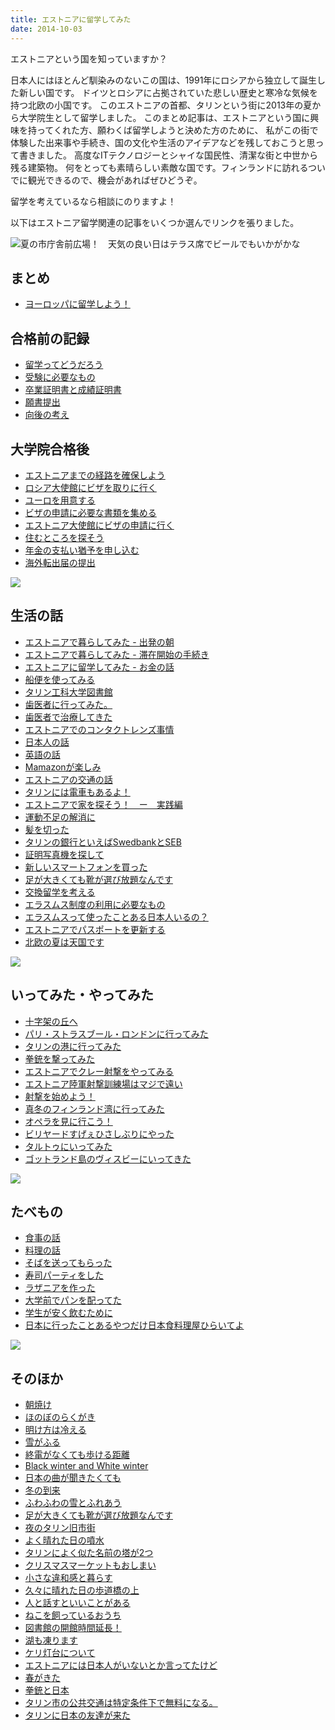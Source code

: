 ```yaml
---
title: エストニアに留学してみた
date: 2014-10-03
---
```


エストニアという国を知っていますか？

日本人にはほとんど馴染みのないこの国は、1991年にロシアから独立して誕生した新しい国です。
ドイツとロシアに占拠されていた悲しい歴史と寒冷な気候を持つ北欧の小国です。
このエストニアの首都、タリンという街に2013年の夏から大学院生として留学しました。
このまとめ記事は、エストニアという国に興味を持ってくれた方、願わくば留学しようと決めた方のために、
私がこの街で体験した出来事や手続き、国の文化や生活のアイデアなどを残しておこうと思って書きました。
高度なITテクノロジーとシャイな国民性、清潔な街と中世から残る建築物。
何をとっても素晴らしい素敵な国です。フィンランドに訪れるついでに観光できるので、機会があればぜひどうぞ。

留学を考えているなら相談にのりますよ！

以下はエストニア留学関連の記事をいくつか選んでリンクを張りました。

![夏の市庁舎前広場！　天気の良い日はテラス席でビールでもいかがかな](https://img.xar.sh/10876483114_2b088008c4_b_d.jpg)

## まとめ

- [ヨーロッパに留学しよう！](/post/1412920484/)

## 合格前の記録

- [留学ってどうだろう](/post/67066378755/)
- [受験に必要なもの](/post/67066366866/)
- [卒業証明書と成績証明書](/post/67066373671/)
- [願書提出](/post/67066376891/)
- [向後の考え](/post/67066371561/)

## 大学院合格後

- [エストニアまでの経路を確保しよう](/post/67066349945/)
- [ロシア大使館にビザを取りに行く](/post/67066351289/)
- [ユーロを用意する](/post/67066347939/)
- [ビザの申請に必要な書類を集める](/post/67066365623/)
- [エストニア大使館にビザの申請に行く](/post/67066378126/)
- [住むところを探そう](/post/67066343052/)
- [年金の支払い猶予を申し込む](/post/67066362929/)
- [海外転出届の提出](/post/67066370869/)

![](https://img.xar.sh/10876715736_263c95570d_h.jpg)

## 生活の話

- [エストニアで暮らしてみた - 出発の朝](/post/67066376253/)
- [エストニアで暮らしてみた - 滞在開始の手続き](/post/67066350677/)
- [エストニアに留学してみた - お金の話](/post/67086640953/)
- [船便を使ってみる](/post/67461870123/)
- [タリン工科大学図書館](/post/66953154569/)
- [歯医者に行ってみた。](/post/68871255212/)
- [歯医者で治療してきた](/post/69861613827/)
- [エストニアでのコンタクトレンズ事情](/post/80184500631/)
- [日本人の話](/post/78569166467/)
- [英語の話](/post/76527540012/)
- [Mamazonが楽しみ](/post/76333469839/)
- [エストニアの交通の話](/post/76260272297/)
- [タリンには電車もあるよ！](/post/79914460935/)
- [エストニアで家を探そう！　ー　実践編](/post/84949297069/)
- [運動不足の解消に](/post/77369629225/)
- [髪を切った](/post/86724825254/)
- [タリンの銀行といえばSwedbankとSEB](/post/74194840556/)
- [証明写真機を探して](/post/76563342754/)
- [新しいスマートフォンを買った](/post/84953253294/)
- [足が大きくても靴が選び放題なんです](/post/77411718759/)
- [交換留学を考える](/post/76020677359/)
- [エラスムス制度の利用に必要なもの](/post/78934068340/)
- [エラスムスって使ったことある日本人いるの？](/post/78876632023/)
- [エストニアでパスポートを更新する](/post/83318669426/)
- [北欧の夏は天国です](/post/86134433504/)

![](https://img.xar.sh/10876517356_e6950c5486_h.jpg)

## いってみた・やってみた

- [十字架の丘へ](/post/77628228263/)
- [パリ・ストラスブール・ロンドンに行ってみた](/post/110346878934/)
- [タリンの港に行ってみた](/post/76334817717/)
- [拳銃を撃ってみた](/post/76769926024/)
- [エストニアでクレー射撃をやってみる](/post/78110955101/)
- [エストニア陸軍射撃訓練場はマジで遠い](/post/87223598884/)
- [射撃を始めよう！](/post/83315748441/)
- [真冬のフィンランド湾に行ってみた](/post/74281883031/)
- [オペラを見に行こう！](/post/82921467018/)
- [ビリヤードすげぇひさしぶりにやった](/post/73654203465/)
- [タルトゥにいってみた](/post/84948151479/)
- [ゴットランド島のヴィスビーにいってきた](/post/95584726554/)

![](https://img.xar.sh/10876479434_b7cbedd463_h.jpg)

## たべもの

- [食事の話](/post/78565500372/)
- [料理の話](/post/79911806016/)
- [そばを送ってもらった](/post/68466011182/)
- [寿司パーティをした](/post/70214979848/)
- [ラザニアを作った](/post/68669465764/)
- [大学前でパンを配ってた](/post/87223232929/)
- [学生が安く飲むために](/post/106388561054/)
- [日本に行ったことあるやつだけ日本食料理屋ひらいてよ](/post/84538731324/)

![](https://img.xar.sh/11752809606_58b8356a92_h.jpg)

## そのほか

- [朝焼け](/post/66952875253/)
- [ほのぼのらくがき](/post/67077412168/)
- [明け方は冷える](/post/67077515416/)
- [雪がふる](/post/68148177647/)
- [終電がなくても歩ける距離](/post/67221409630/)
- [Black winter and White winter](/post/68989428665/)
- [日本の曲が聞きたくても](/post/67480302334/)
- [冬の到来](/post/73654830545/)
- [ふわふわの雪とふれあう](/post/75830245358/)
- [足が大きくても靴が選び放題なんです](/post/77411718759/)
- [夜のタリン旧市街](/post/76334287178/)
- [よく晴れた日の噴水](/post/76332739059/)
- [タリンによく似た名前の塔が2つ](/post/78963245892/)
- [クリスマスマーケットもおしまい](/post/76335069843/)
- [小さな違和感と暮らす](/post/79961330457/)
- [久々に晴れた日の歩道橋の上](/post/74194664106/)
- [人と話すといいことがある](/post/85045789049/)
- [ねこを飼っているおうち](/post/76332789828/)
- [図書館の開館時間延長！](/post/68879367304/)
- [湖も凍ります](/post/78026596418/)
- [ケリ灯台について](/post/85007315674/)
- [エストニアには日本人がいないとか言ってたけど](/post/86310609674/)
- [春がきた](/post/84336432399/)
- [拳銃と日本](/post/87023508389/)
- [タリン市の公共交通は特定条件下で無料になる。](/post/87093774474/)
- [タリンに日本の友達が来た](/post/91702202284/)
